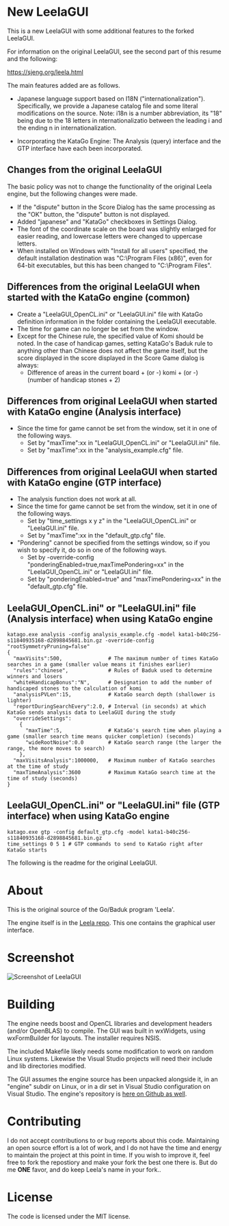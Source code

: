 # New LeelaGUI

This is a new LeelaGUI with some additional features to the forked LeelaGUI.

For information on the original LeelaGUI, see the second part of this resume and the following:

https://sjeng.org/leela.html

The main features added are as follows.

- Japanese language support based on I18N ("internationalization").
  Specifically, we provide a Japanese catalog file and some literal modifications on the source.
  Note: i18n is a number abbreviation, its "18" being due to the 18 letters in nternationalizatio between the leading i and the ending n in internationalization.

- Incorporating the KataGo Engine:
  The Analysis (query) interface and the GTP interface have each been incorporated.

## Changes from the original LeelaGUI

The basic policy was not to change the functionality of the original Leela engine, but the following changes were made.
- If the "dispute" button in the Score Dialog has the same processing as the "OK" button, the "dispute" button is not displayed.
- Added "japanese" and "KataGo" checkboxes in Settings Dialog.
- The font of the coordinate scale on the board was slightly enlarged for easier reading, and lowercase letters were changed to uppercase letters.
- When installed on Windows with "Install for all users" specified, the default installation destination was "C:\Program Files (x86)", even for 64-bit executables, but this has been changed to "C:\Program Files".

## Differences from the original LeelaGUI when started with the KataGo engine (common)

- Create a "LeelaGUI_OpenCL.ini" or "LeelaGUI.ini" file with KataGo definition information in the folder containing the LeelaGUI executable.
- The time for game can no longer be set from the window.
- Except for the Chinese rule, the specified value of Komi should be noted. In the case of handicap games, setting KataGo's Baduk rule to anything other than Chinese does not affect the game itself, but the score displayed in the score displayed in the Score Game dialog is always:
  - Difference of areas in the current board + (or -) komi + (or -) (number of handicap stones + 2)

## Differences from original LeelaGUI when started with KataGo engine (Analysis interface)

- Since the time for game cannot be set from the window, set it in one of the following ways.
  - Set by "maxTime":xx in "LeelaGUI_OpenCL.ini" or "LeelaGUI.ini" file.
  - Set by "maxTime":xx in the "analysis_example.cfg" file.

## Differences from original LeelaGUI when started with KataGo engine (GTP interface)

- The analysis function does not work at all.
- Since the time for game cannot be set from the window, set it in one of the following ways.
  - Set by "time_settings x y z" in the "LeelaGUI_OpenCL.ini" or "LeelaGUI.ini" file.
  - Set by "maxTime":xx in the "default_gtp.cfg" file.
- "Pondering" cannot be specified from the settings window, so if you wish to specify it, do so in one of the following ways.
  - Set by -override-config "ponderingEnabled=true,maxTimePondering=xx" in the "LeelaGUI_OpenCL.ini" or "LeelaGUI.ini" file.
  - Set by "ponderingEnabled=true" and "maxTimePondering=xx" in the "default_gtp.cfg" file.

## LeelaGUI_OpenCL.ini" or "LeelaGUI.ini" file (Analysis interface) when using KataGo engine

```
katago.exe analysis -config analysis_example.cfg -model kata1-b40c256-s11840935168-d2898845681.bin.gz -override-config "rootSymmetryPruning=false"
{
  "maxVisits":500,               # The maximum number of times KataGo searches in a game (smaller value means it finishes earlier)
  "rules":"chinese",             # Rules of Baduk used to determine winners and losers
  "whiteHandicapBonus":"N",      # Designation to add the number of handicaped stones to the calculation of komi
  "analysisPVLen":15,            # KataGo search depth (shallower is lighter)
  "reportDuringSearchEvery":2.0, # Interval (in seconds) at which KataGo sends analysis data to LeelaGUI during the study
  "overrideSettings":
    {
      "maxTime":5,               # KataGo's search time when playing a game (smaller search time means quicker completion) (seconds)
      "wideRootNoise":0.0        # KataGo search range (the larger the range, the more moves to search)
    },
  "maxVisitsAnalysis":1000000,   # Maximum number of KataGo searches at the time of study
  "maxTimeAnalysis":3600         # Maximum KataGo search time at the time of study (seconds)
}
```

## LeelaGUI_OpenCL.ini" or "LeelaGUI.ini" file (GTP interface) when using KataGo engine

```
katago.exe gtp -config default_gtp.cfg -model kata1-b40c256-s11840935168-d2898845681.bin.gz
time_settings 0 5 1 # GTP commands to send to KataGo right after KataGo starts
```

The following is the readme for the original LeelaGUI.

About
=====

This is the original source of the Go/Baduk program 'Leela'.

The engine itself is in the [Leela repo](https://github.com/gcp/Leela). This one contains the graphical user interface.

Screenshot
==========
![Screenshot of LeelaGUI](https://sjeng.org/leelaviz8.png "Leela")

Building
========

The engine needs boost and OpenCL libraries and development headers (and/or OpenBLAS) to compile. The GUI was built in wxWidgets, using wxFormBuilder for layouts. The installer
requires NSIS.

The included Makefile likely needs some modification to work on random Linux systems. Likewise the Visual Studio projects will need their include and lib directories modified.

The GUI assumes the engine source has been unpacked alongside it, in an "engine" subdir
on Linux, or in a dir set in Visual Studio configuration on Visual Studio. The engine's repository is [here on Github as well](https://github.com/gcp/Leela).

Contributing
============

I do not accept contributions to or bug reports about this code. Maintaining an open source effort is a lot of work, and I do not have the time and energy to maintain the project at this point in time. If you wish to improve it, feel free to fork the repostiory and make your fork the best one there is. But do me **ONE** favor, and do keep Leela's name in your fork..

License
=======

The code is licensed under the MIT license.
